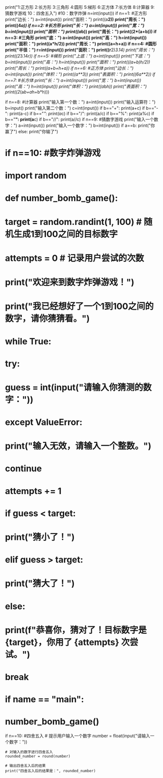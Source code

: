 print("1:正方形 2:长方形 3:三角形 4:圆形 5:梯形 6:正方体 7:长方体 8:计算器 9:猜数字游戏 10：四舍五入")  #10：数字炸弹 
n=int(input())
if n==1: #正方形
    print("边长：")
    a=int(input())
    print("面积：")
    print((a**2))
    print("周长：")
    print((4*a))
if n==2: #长方形
    print("长：")
    a=int(input())
    print("宽：")
    b=int(input())
    print("面积：")
    print((a*b))
    print("周长：")
    print((2*(a+b)))
if n==3: #三角形
    print("底：")
    a=int(input())
    print("高：")
    h=int(input())
    print("面积：")
    print((a*h/2))
    print("周长：")
    print((a+h+a))
if n==4: #圆形
    print("半径：")
    r=int(input())
    print("面积：")
    print((r**2)*3.14)
    print("周长：")
    print((2*3.14*r))
if n==5: #梯形
    print("上底：")
    a=int(input())
    print("下底：")
    b=int(input())
    print("高：")
    h=int(input())
    print("面积：")
    print(((a+b)*h/2))
    print("周长：")
    print((a+b+h+a))
if n==6: #正方体
    print("边长：")
    a=int(input())
    print("体积：")
    print((a**3))
    print("表面积：")
    print((6*a**2))
if n==7: #长方体
    print("长：")
    a=int(input())
    print("宽：")
    b=int(input())
    print("高：")
    h=int(input())
    print("体积：")
    print((a*b*h))
    print("表面积：")
    print((2*(a*b+a*h+b*h)))

if n==8: #计算器
    print("输入第一个数：")
    a=int(input())
    print("输入运算符：")
    b=input()
    print("输入第二个数：")
    c=int(input())
    if b=="+":
        print(a+c)
    if b=="-":
        print(a-c)
    if b=="*":
        print(a*c)
    if b=="/":
        print(a/c)
    if b=="%":
        print(a%c)
    if b=="**":
        print(a**c)
    if b=="//":
        print(a//c)
if n==9: #猜数字游戏
    print("输入一个数字：")
    a=int(input())
    print("输入一个数字：")
    b=int(input())
    if a==b:
        print("你赢了")
    else:
        print("你输了")
# if n==10: #数字炸弹游戏
#     import random

# def number_bomb_game():
#     target = random.randint(1, 100)  # 随机生成1到100之间的目标数字
#     attempts = 0  # 记录用户尝试的次数

#     print("欢迎来到数字炸弹游戏！")
#     print("我已经想好了一个1到100之间的数字，请你猜猜看。")

#     while True:
#         try:
#             guess = int(input("请输入你猜测的数字："))
#         except ValueError:
#             print("输入无效，请输入一个整数。")
#             continue

#         attempts += 1

#         if guess < target:
#             print("猜小了！")
#         elif guess > target:
#             print("猜大了！")
#         else:
#             print(f"恭喜你，猜对了！目标数字是 {target}，你用了 {attempts} 次尝试。")
#             break
# if __name__ == "__main__":
#     number_bomb_game()
if n==10: #四舍五入
    # 提示用户输入一个数字
    number = float(input("请输入一个数字："))

    # 对输入的数字进行四舍五入
    rounded_number = round(number)

    # 输出四舍五入后的结果
    print("四舍五入后的结果是：", rounded_number)
